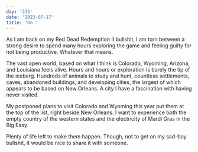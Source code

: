 ```yaml
---
day: '335'
date: '2023-07-17'
title: 'On '
---
```


As I am back on my Red Dead Redemption II bullshit, I am torn between a strong desire to spend many hours exploring the game and feeling guilty for not being productive. Whatever that means.

The vast open world, based on what I think is Colorado, Wyoming, Arizona, and Louisiana feels alive. Hours and hours or exploration is barely the tip of the iceberg. Hundreds of animals to study and hunt, countless settlements, caves, abandoned buildings, and developing cities, the largest of which appears to be based on New Orleans. A city I have a fascination with having never visited.

My postponed plans to visit Colorado and Wyoming this year put them at the top of the list, right beside New Orleans. I want to experience both the empty country of the western states and the electricity of Mardi Gras in the Big Easy.

Plenty of life left to make them happen. Though, not to get on my sad-boy bullshit, it would be nice to share it with someone.
